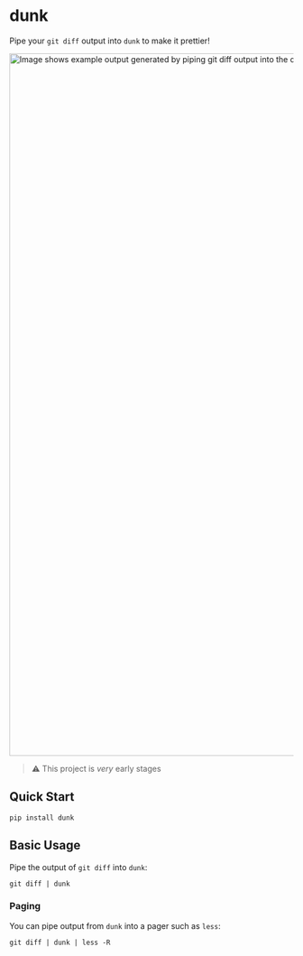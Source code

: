 # dunk

Pipe your `git diff` output into `dunk` to make it prettier!

<img width="1245" alt="Image shows example output generated by piping git diff output into the dunk command" src="https://user-images.githubusercontent.com/5740731/161399034-ac86617f-920f-43f6-929c-64d0b7f3c852.png">

> ⚠️ This project is *very* early stages

## Quick Start

```
pip install dunk
```

## Basic Usage

Pipe the output of `git diff` into `dunk`:

```
git diff | dunk
```

### Paging

You can pipe output from `dunk` into a pager such as `less`:

```
git diff | dunk | less -R
```
